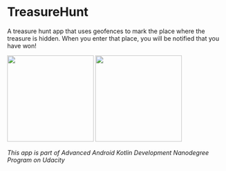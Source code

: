 # TreasureHunt

A treasure hunt app that uses geofences to mark the place where the treasure is hidden. 
When you enter that place, you will be notified that you have won! 

<p float="left">
<img src="https://user-images.githubusercontent.com/48512714/190325279-b9689394-f355-44b4-bbe3-e232a67edb2d.png" width = 200>
<img src="https://user-images.githubusercontent.com/48512714/190325231-04405324-5da2-4711-aa93-30ddfe0b58a1.png" width = 200>
</p>

*This app is part of Advanced Android Kotlin Development Nanodegree Program on Udacity*
